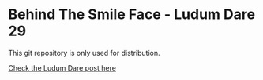 Behind The Smile Face - Ludum Dare 29
=====================================

This git repository is only used for distribution.

[Check the Ludum Dare post here](http://ludumdare.com/compo/ludum-dare-29/?action=preview&uid=35147)

